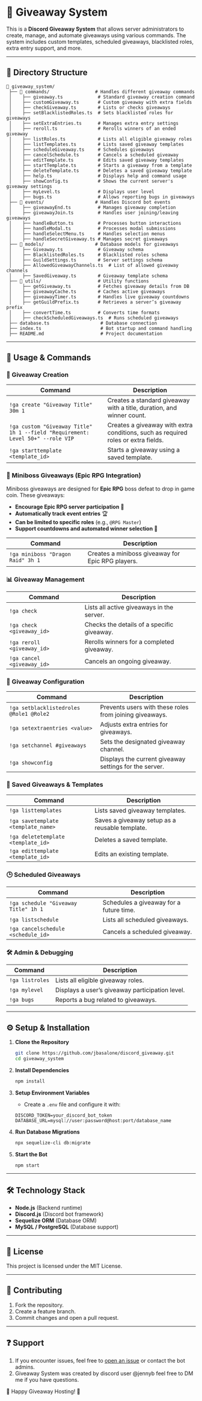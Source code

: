 # 🎉 Giveaway System

This is a **Discord Giveaway System** that allows server administrators to create, manage, and automate giveaways using various commands. The system includes custom templates, scheduled giveaways, blacklisted roles, extra entry support, and more.

---

## 📂 **Directory Structure**

```
📁 giveaway_system/
 ├── 📁 commands/                 # Handles different giveaway commands
 │    ├── giveaway.ts             # Standard giveaway creation command
 │    ├── customGiveaway.ts       # Custom giveaway with extra fields
 │    ├── checkGiveaway.ts        # Lists or checks giveaways
 │    ├── setBlacklistedRoles.ts  # Sets blacklisted roles for giveaways
 │    ├── setExtraEntries.ts      # Manages extra entry settings
 │    ├── reroll.ts               # Rerolls winners of an ended giveaway
 │    ├── listRoles.ts            # Lists all eligible giveaway roles
 │    ├── listTemplates.ts        # Lists saved giveaway templates
 │    ├── scheduleGiveaway.ts     # Schedules giveaways
 │    ├── cancelSchedule.ts       # Cancels a scheduled giveaway
 │    ├── editTemplate.ts         # Edits saved giveaway templates
 │    ├── startTemplate.ts        # Starts a giveaway from a template
 │    ├── deleteTemplate.ts       # Deletes a saved giveaway template
 │    ├── help.ts                 # Displays help and command usage
 │    ├── showConfig.ts           # Shows the current server's giveaway settings
 │    ├── myLevel.ts              # Displays user level
 │    ├── bugs.ts                 # Allows reporting bugs in giveaways
 ├── 📁 events/                   # Handles Discord bot events
 │    ├── giveawayEnd.ts          # Manages giveaway completion
 │    ├── giveawayJoin.ts         # Handles user joining/leaving giveaways
 │    ├── handleButton.ts         # Processes button interactions
 │    ├── handleModal.ts          # Processes modal submissions
 │    ├── handleSelectMenu.ts     # Handles selection menus
 │    ├── handleSecretGiveaway.ts # Manages secret giveaways
 ├── 📁 models/                   # Database models for giveaways
 │    ├── Giveaway.ts             # Giveaway schema
 │    ├── BlacklistedRoles.ts     # Blacklisted roles schema
 │    ├── GuildSettings.ts        # Server settings schema
 │    ├── AllowedGiveawayChannels.ts  # List of allowed giveaway channels
 │    ├── SavedGiveaway.ts        # Giveaway template schema
 ├── 📁 utils/                     # Utility functions
 │    ├── getGiveaway.ts          # Fetches giveaway details from DB
 │    ├── giveawayCache.ts        # Caches active giveaways
 │    ├── giveawayTimer.ts        # Handles live giveaway countdowns
 │    ├── getGuildPrefix.ts       # Retrieves a server’s giveaway prefix
 │    ├── convertTime.ts          # Converts time formats
 │    ├── checkScheduledGiveaways.ts  # Runs scheduled giveaways
 ├── database.ts                   # Database connection
 ├── index.ts                      # Bot startup and command handling
 ├── README.md                     # Project documentation
```

---

## 📜 **Usage & Commands**

### **🎁 Giveaway Creation**
| Command | Description |
|---------|------------|
| `!ga create "Giveaway Title" 30m 1` | Creates a standard giveaway with a title, duration, and winner count. |
| `!ga custom "Giveaway Title" 1h 1 --field "Requirement: Level 50+" --role VIP` | Creates a giveaway with extra conditions, such as required roles or extra fields. |
| `!ga starttemplate <template_id>` | Starts a giveaway using a saved template. |

### **🦇 Miniboss Giveaways (Epic RPG Integration)**
Miniboss giveaways are designed for **Epic RPG** boss defeat to drop in game coin. These giveaways:
- **Encourage Epic RPG server participation** 📢
- **Automatically track event entries** 🏆
- **Can be limited to specific roles** (e.g., `@RPG Master`)
- **Support countdowns and automated winner selection** 🎉

| Command | Description |
|---------|------------|
| `!ga miniboss "Dragon Raid" 3h 1` | Creates a miniboss giveaway for Epic RPG players. |

### **📊 Giveaway Management**
| Command | Description |
|---------|------------|
| `!ga check` | Lists all active giveaways in the server. |
| `!ga check <giveaway_id>` | Checks the details of a specific giveaway. |
| `!ga reroll <giveaway_id>` | Rerolls winners for a completed giveaway. |
| `!ga cancel <giveaway_id>` | Cancels an ongoing giveaway. |

### **🔧 Giveaway Configuration**
| Command | Description |
|---------|------------|
| `!ga setblacklistedroles @Role1 @Role2` | Prevents users with these roles from joining giveaways. |
| `!ga setextraentries <value>` | Adjusts extra entries for giveaways. |
| `!ga setchannel #giveaways` | Sets the designated giveaway channel. |
| `!ga showconfig` | Displays the current giveaway settings for the server. |

### **💾 Saved Giveaways & Templates**
| Command | Description |
|---------|------------|
| `!ga listtemplates` | Lists saved giveaway templates. |
| `!ga savetemplate <template_name>` | Saves a giveaway setup as a reusable template. |
| `!ga deletetemplate <template_id>` | Deletes a saved template. |
| `!ga edittemplate <template_id>` | Edits an existing template. |

### **🕒 Scheduled Giveaways**
| Command | Description |
|---------|------------|
| `!ga schedule "Giveaway Title" 1h 1` | Schedules a giveaway for a future time. |
| `!ga listschedule` | Lists all scheduled giveaways. |
| `!ga cancelschedule <schedule_id>` | Cancels a scheduled giveaway. |

### **🛠️ Admin & Debugging**
| Command | Description |
|---------|------------|
| `!ga listroles` | Lists all eligible giveaway roles. |
| `!ga mylevel` | Displays a user’s giveaway participation level. |
| `!ga bugs` | Reports a bug related to giveaways. |

---

## ⚙️ **Setup & Installation**

1. **Clone the Repository**
   ```sh
   git clone https://github.com/jbasalone/discord_giveaway.git
   cd giveaway_system
   ```

2. **Install Dependencies**
   ```sh
   npm install
   ```

3. **Setup Environment Variables**
    - Create a `.env` file and configure it with:
   ```env
   DISCORD_TOKEN=your_discord_bot_token
   DATABASE_URL=mysql://user:password@host:port/database_name
   ```

4. **Run Database Migrations**
   ```sh
   npx sequelize-cli db:migrate
   ```

5. **Start the Bot**
   ```sh
   npm start
   ```

---

## 🛠️ **Technology Stack**
- **Node.js** (Backend runtime)
- **Discord.js** (Discord bot framework)
- **Sequelize ORM** (Database ORM)
- **MySQL / PostgreSQL** (Database support)

---

## 📜 **License**
This project is licensed under the MIT License.

---

## 📝 **Contributing**
1. Fork the repository.
2. Create a feature branch.
3. Commit changes and open a pull request.

---

## ❓ **Support**
1. If you encounter issues, feel free to [open an issue](https://github.com/jbasalone/discord_giveaway/issues) or contact the bot admins.
2. Giveaway System was created by discord user @jennyb feel free to DM me if you have questions. 


🚀 Happy Giveaway Hosting! 🎉

